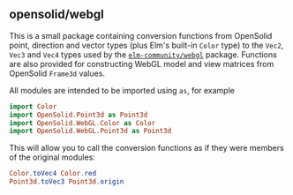 ## opensolid/webgl

This is a small package containing conversion functions from OpenSolid point,
direction and vector types (plus Elm's built-in `Color` type) to the `Vec2`,
`Vec3` and `Vec4` types used by the [`elm-community/webgl`](http://package.elm-lang.org/packages/elm-community/webgl/latest)
package. Functions are also provided for constructing WebGL model and view
matrices from OpenSolid `Frame3d` values.

All modules are intended to be imported using `as`, for example

```elm
import Color
import OpenSolid.Point3d as Point3d
import OpenSolid.WebGL.Color as Color
import OpenSolid.WebGL.Point3d as Point3d
```

This will allow you to call the conversion functions as if they were members of
the original modules:

```elm
Color.toVec4 Color.red
Point3d.toVec3 Point3d.origin
```
